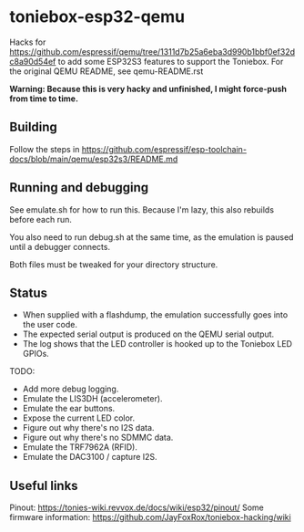 # toniebox-esp32-qemu

Hacks for https://github.com/espressif/qemu/tree/1311d7b25a6eba3d990b1bbf0ef32dc8a90d54ef to add some ESP32S3 features to support the Toniebox.
For the original QEMU README, see qemu-README.rst

**Warning: Because this is very hacky and unfinished, I might force-push from time to time.**


## Building

Follow the steps in https://github.com/espressif/esp-toolchain-docs/blob/main/qemu/esp32s3/README.md


## Running and debugging

See emulate.sh for how to run this.
Because I'm lazy, this also rebuilds before each run.

You also need to run debug.sh at the same time, as the emulation is paused until a debugger connects.

Both files must be tweaked for your directory structure.


## Status

- When supplied with a flashdump, the emulation successfully goes into the user code.
- The expected serial output is produced on the QEMU serial output.
- The log shows that the LED controller is hooked up to the Toniebox LED GPIOs.

TODO:

- Add more debug logging.
- Emulate the LIS3DH (accelerometer).
- Emulate the ear buttons.
- Expose the current LED color.
- Figure out why there's no I2S data.
- Figure out why there's no SDMMC data.
- Emulate the TRF7962A (RFID).
- Emulate the DAC3100 / capture I2S.


## Useful links

Pinout: https://tonies-wiki.revvox.de/docs/wiki/esp32/pinout/
Some firmware information: https://github.com/JayFoxRox/toniebox-hacking/wiki
